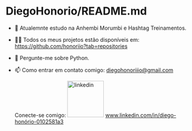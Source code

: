 # DiegoHonorio/README.md

- 🌱 Atualemnte estudo na Anhembi Morumbi e Hashtag Treinamentos.
- 👨‍💻 Todos os meus projetos estão disponíveis em: https://github.com/honoriio?tab=repositories
- 💬 Pergunte-me sobre Python.
- 📫 Como entrar em contato comigo: diegohonoriiio@gmail.com

  Conecte-se comigo:
  <img width="96" height="96" alt="linkedin" src="https://github.com/user-attachments/assets/efcba335-c132-485d-b87e-abc1368b3df1" />
www.linkedin.com/in/diego-honório-0102581a3
